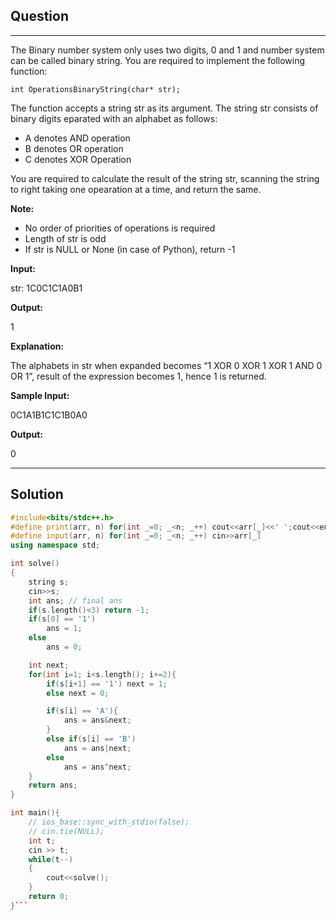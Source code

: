 ## Question
___
The Binary number system only uses two digits, 0 and 1 and number system can be called binary string. You are required to implement the following function:

`int OperationsBinaryString(char* str);`

The function accepts a string str as its argument. The string str consists of binary digits eparated with an alphabet as follows:

- A denotes AND operation
- B denotes OR operation
- C denotes XOR Operation

You are required to calculate the result of the string str, scanning the string to right taking one opearation at a time, and return the same.

**Note:**

- No order of priorities of operations is required
- Length of str is odd
- If str is NULL or None (in case of Python), return -1

**Input:**

str: 1C0C1C1A0B1

**Output:**

1

**Explanation:**

The alphabets in str when expanded becomes “1 XOR 0 XOR 1 XOR 1 AND 0 OR 1”, result of the expression becomes 1, hence 1 is returned.

**Sample Input:**

0C1A1B1C1C1B0A0

**Output:**

0
___
## Solution
```c++
#include<bits/stdc++.h>
#define print(arr, n) for(int _=0; _<n; _++) cout<<arr[_]<<' ';cout<<endl
#define input(arr, n) for(int _=0; _<n; _++) cin>>arr[_]
using namespace std;

int solve()
{
    string s;
    cin>>s;
    int ans; // final ans
    if(s.length()<3) return -1;
    if(s[0] == '1')
        ans = 1;
    else
        ans = 0;

    int next;
    for(int i=1; i<s.length(); i+=2){
        if(s[i+1] == '1') next = 1;
        else next = 0;

        if(s[i] == 'A'){
            ans = ans&next;
        }
        else if(s[i] == 'B')
            ans = ans|next;
        else
            ans = ans^next;
    }
    return ans;
}

int main(){
    // ios_base::sync_with_stdio(false);
    // cin.tie(NULL);
    int t;
    cin >> t;
    while(t--)
    {
        cout<<solve();
    }
    return 0;
}```